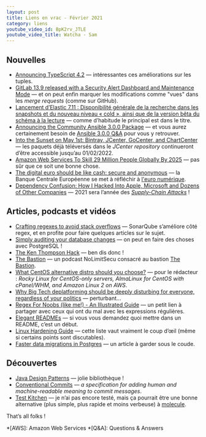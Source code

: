 ```yaml
---
layout: post
title: Liens en vrac - Février 2021
category: liens
youtube_video_id: BpK2rv_JTLE
youtube_video_title: Watcha - Sam
---
```


## Nouvelles

- [Announcing TypeScript 4.2](https://devblogs.microsoft.com/typescript/announcing-typescript-4-2/)
  — intéressantes ces améliorations sur les tuples.
- [GitLab 13.9 released with a Security Alert Dashboard and Maintenance Mode](https://about.gitlab.com/releases/2021/02/22/gitlab-13-9-released/)
  — et on peut enfin marquer les modifications comme "vues" dans les _merge requests_ (comme sur GitHub).
- [Lancement d’Elastic 7.11 : Disponibilité générale de la recherche dans les snapshots et du nouveau niveau « cold », ainsi que de la version bêta du schéma à la lecture](https://www.elastic.co/fr/blog/whats-new-elastic-7-11-0-searchable-snapshots-schema-on-read)
  — comme d’habitude le principal est dans le titre.
- [Announcing the Community Ansible 3.0.0 Package](https://www.ansible.com/blog/announcing-the-community-ansible-3.0.0-package)
  — et vous aurez certainement besoin de [Ansible 3.0.0 Q&A](https://www.ansible.com/blog/ansible-3.0.0-qa) pour vous y
  retrouver.
- [Into the Sunset on May 1st: Bintray, JCenter, GoCenter, and ChartCenter](https://jfrog.com/blog/into-the-sunset-bintray-jcenter-gocenter-and-chartcenter/)
  — les paquets déjà téléversés dans le _JCenter repository_ continueront d’être accessible jusqu’au 01/02/2022.
- [Amazon Web Services To Skill 29 Million People Globally By 2025](https://www.newsgram.com/amazon-web-service-to-skill-29-million-people-globally-by-2025/amp/)
  — pas sûr que ce soit une bonne chose.
- [The digital euro should be like cash: secure and anonymous](https://www.ebicsblog.com/2021/02/the-digital-euro-should-be-like-cash.html)
  — la Banque Centrale Européenne se met à réfléchir
  à [l'euro numérique](https://www.ecb.europa.eu/euro/digital_euro/html/index.fr.html).
- [Dependency Confusion: How I Hacked Into Apple, Microsoft and Dozens of Other Companies](https://medium.com/@alex.birsan/dependency-confusion-4a5d60fec610)
  — 2021 sera l’année des [_Supply-Chain Attacks_](https://en.wikipedia.org/wiki/Supply_chain_attack) !

## Articles, podcasts et vidéos

- [Crafting regexes to avoid stack overflows](https://blog.sonarsource.com/crafting-regexes-to-avoid-stack-overflows)
  — SonarQube s’améliore côté regex, et en profite pour faire quelques articles sur le sujet.
- [Simply auditing your database changes](https://mydbanotebook.org/post/auditing/)
  — on peut en faire des choses avec PostgreSQL !
- [The Ken Thompson Hack](https://wiki.c2.com/?TheKenThompsonHack)
  — ben dis donc !
- [The Bastion](https://www.nolimitsecu.fr/the-bastion/)
  — un podcast NoLimitSecu consacré au bastion [The Bastion](https://github.com/ovh/the-bastion).
- [What CentOS alternative distro should you choose?](https://haydenjames.io/what-centos-alternative-distro-should-you-choose/)
  — pour le rédacteur : _Rocky Linux for CentOS-only servers, AlmaLinux for CentOS with cPanel/WHM, and Amazon Linux 2
  on AWS_.
- [Why Big Tech deplatforming should be deeply disturbing for everyone, regardless of your politics](https://protonmail.com/blog/big-tech-deplatform-antitrust/)
  — perturbant…
- [Regex For Noobs (like me!) - An Illustrated Guide](https://www.janmeppe.com/blog/regex-for-noobs/)
  — un petit lien à partager avec ceux qui ont du mal avec les expressions régulières.
- [Elegant READMEs](https://www.yegor256.com/2019/04/23/elegant-readme.html)
  — si vous vous demandez quoi mettre dans un README, c’est un début.
- [Linux Hardening Guide](https://madaidans-insecurities.github.io/guides/linux-hardening.html)
  — cette liste vaut vraiment le coup d’œil (même si certains points sont discutables).
- [Faster data migrations in Postgres](https://www.citusdata.com/blog/2021/02/20/faster-data-migrations-in-postgres/)
  — un article à garder sous le coude.

## Découvertes

- [Java Design Patterns](https://java-design-patterns.com/patterns/)
  — jolie bibliothèque !
- [Conventional Commits](https://www.conventionalcommits.org/en/v1.0.0/)
  — _a specification for adding human and machine-readable meaning to commit messages_.
- [Test Kitchen](https://kitchen.ci/)
  — je n’ai pas encore testé, mais ça pourrait être une bonne alternative (plus simple, plus rapide et moins verbeuse) à
  [molecule](https://github.com/ansible-community/molecule).

That’s all folks !

*[AWS]: Amazon Web Services
*[Q&A]: Questions & Answers

